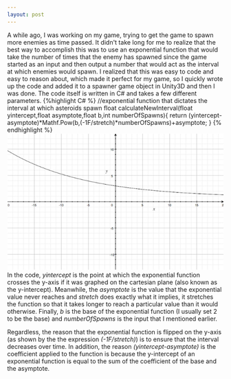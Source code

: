 ```yaml
---
layout: post
---
```

A while ago, I was working on my game, trying to get the game to spawn
more enemies as time passed. It didn't take long for me to realize that
the best way to accomplish this was to use an exponential function that would
take the number of times that the enemy has spawned since the game
started as an input and then output a number that would act as the
interval at which enemies would spawn. I realized that this was easy to
code and easy to reason about, which made it perfect for my game,
so I quickly wrote up the code and added it to a spawner game object
in Unity3D and then I was done. The code itself is written in C# and
takes a few different parameters.
{%highlight C# %}
//exponential function that dictates the interval at which asteroids spawn
float calculateNewInterval(float yintercept,float asymptote,float b,int numberOfSpawns){
	return (yintercept-asymptote)*Mathf.Pow(b,(-1F/stretch)*numberOfSpawns)+asymptote;
}
{% endhighlight %}
![Graph of Exponential Function](/images/GraphOfEnemySpawningFunction.jpg)
In the code, *yintercept* is the point at which the exponential function
crosses the y-axis if it was graphed on the cartesian plane
(also known as the y-intercept). Meanwhile, the *asymptote* is the value
that the exponential value never reaches and *stretch* does exactly what
it implies, it stretches the function so that it takes longer to reach
a particular value than it would otherwise. Finally, *b* is the base of
the exponential function (I usually set 2 to be the base) and *numberOfSpawns*
 is the input that I mentioned earlier.

Regardless, the reason that the exponential function is flipped on the
y-axis (as shown by the the expression *(-1F/stretch)*) is to ensure
that the interval decreases over time. In addition, the reason
*(yintercept-asymptote)* is the coefficient applied to the function is
because the y-intercept of an exponential function is equal to the sum of
the coefficient of the base and the asymptote.
